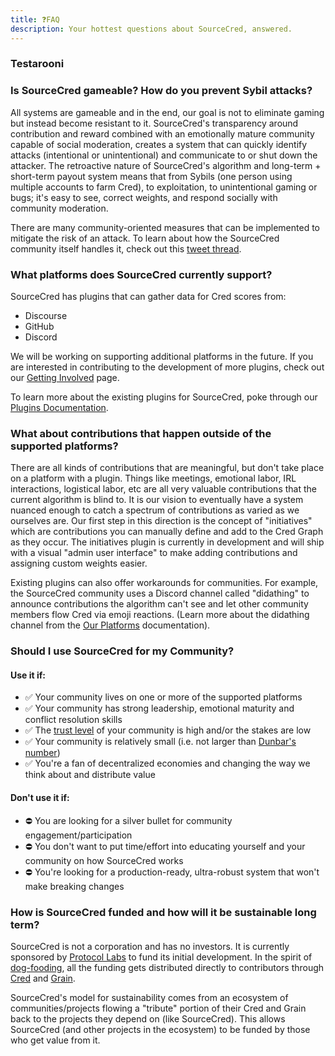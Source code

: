 ```yaml
---
title: ❓FAQ
description: Your hottest questions about SourceCred, answered.
---
```

### Testarooni

### Is SourceCred gameable? How do you prevent Sybil attacks?

All systems are gameable and in the end, our goal is not to eliminate gaming but instead become resistant to it. SourceCred's transparency around contribution and reward combined with an emotionally mature community capable of social moderation, creates a system that can quickly identify attacks (intentional or unintentional) and communicate to or shut down the attacker. The retroactive nature of SourceCred's algorithm and long-term + short-term payout system means that from Sybils (one person using multiple accounts to farm Cred), to exploitation, to unintentional gaming or bugs; it's easy to see, correct weights, and respond socially with community moderation.  

There are many community-oriented measures that can be implemented to mitigate the risk of an attack[](https://twitter.com/boredGenius/status/1275963160852221952). To learn about how the SourceCred community itself handles it, [](https://twitter.com/decentralion/status/1276326606684876801)check out this [tweet thread](https://twitter.com/boredGenius/status/1275963160852221952).



### What platforms does SourceCred currently support?

SourceCred has plugins that can gather data for Cred scores from: 

* Discourse
* GitHub
* Discord

We will be working on supporting additional platforms in the future. If you are interested in contributing to the development of more plugins, check out our [Getting Involved](/docs/get-involved) page.

To learn more about the existing plugins for SourceCred, poke through our [Plugins Documentation](https://sourcecred.io/docs/beta/plugins/github).



### What about contributions that happen outside of the supported platforms?

There are all kinds of contributions that are meaningful, but don't take place on a platform with a plugin. Things like meetings, emotional labor, IRL interactions, logistical labor, etc are all very valuable contributions that the current algorithm is blind to. It is our vision to eventually have a system nuanced enough to catch a spectrum of contributions as varied as we ourselves are. Our first step in this direction is the concept of "[](/docs/concepts/initiatives.md)initiatives" which are contributions you can manually define and add to the Cred Graph as they occur. The initiatives plugin is currently in development and will ship with a visual "admin user interface" to make adding contributions and assigning custom weights easier.

Existing plugins can also offer workarounds for communities. For example, the SourceCred community uses a Discord channel called "didathing" to announce contributions the algorithm can't see and let other community members flow Cred via emoji reactions. (Learn more about the didathing channel from the [Our Platforms](https://sourcecred.io/docs/beta/our-platforms) documentation).



### Should I use SourceCred for my Community?

#### Use it if:

* ✅ Your community lives on one or more of the supported platforms
* ✅ Your community has strong leadership, emotional maturity and conflict resolution skills
* ✅ The [trust level](/docs/concepts/trust_levels.md) of your community is high and/or the stakes are low
* ✅ Your community is relatively small (i.e. not larger than [Dunbar's number](https://en.wikipedia.org/wiki/Dunbar%27s_number))
* ✅ You're a fan of decentralized economies and changing the way we think about and distribute value

#### Don't use it if:

* ⛔️ You are looking for a silver bullet for community engagement/participation
* ⛔️ You don't want to put time/effort into educating yourself and your community on how SourceCred works
* ⛔️ You're looking for a production-ready, ultra-robust system that won't make breaking changes



### How is SourceCred funded and how will it be sustainable long term?

SourceCred is not a corporation and has no investors. It is currently sponsored by [Protocol Labs](https://protocol.ai/) to fund its initial development. In the spirit of [dog-fooding](https://en.wikipedia.org/wiki/Eating_your_own_dog_food), all the funding gets distributed directly to contributors through [Cred](/docs/concepts/cred) and [Grain](/docs/concepts/grain).

SourceCred's model for sustainability comes from an ecosystem of communities/projects flowing a "tribute" portion of their Cred and Grain back to the projects they depend on (like SourceCred). This allows SourceCred (and other projects in the ecosystem) to be funded by those who get value from it.